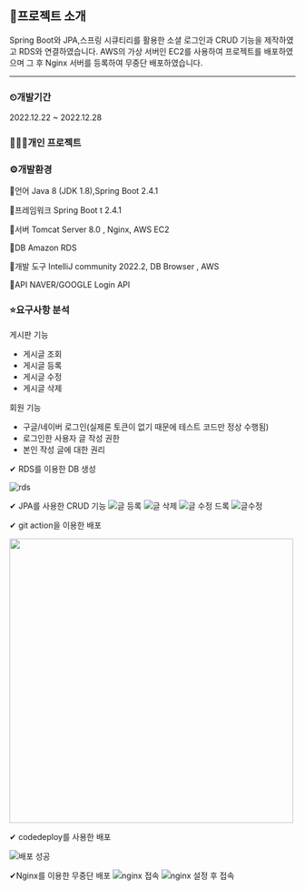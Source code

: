 ## 📃프로젝트 소개
Spring Boot와 JPA,스프링 시큐티리를 활용한 소셜 로그인과 CRUD 기능을 제작하였고 RDS와 연결하였습니다.  AWS의 가상 서버인 EC2를 사용하여 프로젝트를 배포하였으며 그 후 Nginx 서버를 등록하여 무중단 배포하였습니다.
***

### ⏲개발기간
2022.12.22 ~ 2022.12.28

### 🧑‍🤝‍🧑개인 프로젝트

### ⚙개발환경
🔹언어 Java 8 (JDK 1.8),Spring Boot 2.4.1

🔹프레임워크 Spring Boot t 2.4.1

🔹서버 Tomcat Server 8.0 , Nginx, AWS EC2

🔹DB	Amazon RDS

🔹개발 도구 IntelliJ community 2022.2, DB Browser , AWS

🔹API NAVER/GOOGLE Login API

### ⭐요구사항 분석

게시판 기능

- 게시글 조회
- 게시글 등록
- 게시글 수정
- 게시글 삭제

회원 기능

- 구글/네이버 로그인(실제론 토큰이 없기 때문에 테스트 코드만 정상 수행됨)
- 로그인한 사용자 글 작성 권한
- 본인 작성 글에 대한 권리

✔ RDS를 이용한 DB 생성

![rds](https://user-images.githubusercontent.com/103393439/209842368-281008a3-1088-4575-a3ce-a65d4436f795.jpg)

✔ JPA를 사용한 CRUD 기능
![글 등록](https://user-images.githubusercontent.com/103393439/209836164-84bb3edc-a7f0-421f-ab95-62ff3d02c39a.jpg)
![글 삭제](https://user-images.githubusercontent.com/103393439/209836174-894ddf61-d7ae-4af4-8c89-c07393f08d43.jpg)
![글 수정 드록](https://user-images.githubusercontent.com/103393439/209836184-abdce7e2-3a41-4940-a2b6-62efa00bfdc8.jpg)
![글수정](https://user-images.githubusercontent.com/103393439/209836194-fb93274e-782f-4841-b630-7bc4d24944a6.jpg)


✔ git action을 이용한 배포

<img src="https://user-images.githubusercontent.com/103393439/209840128-dd687e71-d61d-4c1d-ad8d-a3b019627b38.jpg" width="500" />

✔ codedeploy를 사용한 배포 

![배포 성공](https://user-images.githubusercontent.com/103393439/209836138-d8bf815f-1403-4f47-882a-c8d3bff49576.jpg)

✔Nginx를 이용한 무중단 배포
![nginx 접속](https://user-images.githubusercontent.com/103393439/209839963-c42c8ad1-d0dd-4392-a9fb-42aceeb68c88.jpg)
![nginx 설정 후 접속](https://user-images.githubusercontent.com/103393439/209840066-172287c2-ff54-4990-9863-558e64cfcaf2.jpg)

